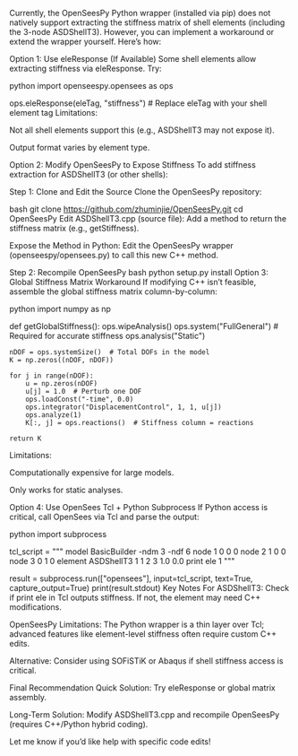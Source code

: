 Currently, the OpenSeesPy Python wrapper (installed via pip) does not natively support extracting the stiffness matrix of shell elements (including the 3-node ASDShellT3). However, you can implement a workaround or extend the wrapper yourself. Here’s how:

Option 1: Use eleResponse (If Available)
Some shell elements allow extracting stiffness via eleResponse. Try:

python
import openseespy.opensees as ops

ops.eleResponse(eleTag, "stiffness")  # Replace eleTag with your shell element tag
Limitations:

Not all shell elements support this (e.g., ASDShellT3 may not expose it).

Output format varies by element type.

Option 2: Modify OpenSeesPy to Expose Stiffness
To add stiffness extraction for ASDShellT3 (or other shells):

Step 1: Clone and Edit the Source
Clone the OpenSeesPy repository:

bash
git clone https://github.com/zhuminjie/OpenSeesPy.git
cd OpenSeesPy
Edit ASDShellT3.cpp (source file):
Add a method to return the stiffness matrix (e.g., getStiffness).

Expose the Method in Python:
Edit the OpenSeesPy wrapper (openseespy/opensees.py) to call this new C++ method.

Step 2: Recompile OpenSeesPy
bash
python setup.py install
Option 3: Global Stiffness Matrix Workaround
If modifying C++ isn’t feasible, assemble the global stiffness matrix column-by-column:

python
import numpy as np

def getGlobalStiffness():
    ops.wipeAnalysis()
    ops.system("FullGeneral")  # Required for accurate stiffness
    ops.analysis("Static")
    
    nDOF = ops.systemSize()  # Total DOFs in the model
    K = np.zeros((nDOF, nDOF))
    
    for j in range(nDOF):
        u = np.zeros(nDOF)
        u[j] = 1.0  # Perturb one DOF
        ops.loadConst("-time", 0.0)
        ops.integrator("DisplacementControl", 1, 1, u[j])
        ops.analyze(1)
        K[:, j] = ops.reactions()  # Stiffness column = reactions
    
    return K
Limitations:

Computationally expensive for large models.

Only works for static analyses.

Option 4: Use OpenSees Tcl + Python Subprocess
If Python access is critical, call OpenSees via Tcl and parse the output:

python
import subprocess

tcl_script = """
model BasicBuilder -ndm 3 -ndf 6
node 1 0 0 0
node 2 1 0 0
node 3 0 1 0
element ASDShellT3 1 1 2 3 1.0 0.0
print ele 1
"""

result = subprocess.run(["opensees"], input=tcl_script, text=True, capture_output=True)
print(result.stdout)
Key Notes
For ASDShellT3: Check if print ele <tag> in Tcl outputs stiffness. If not, the element may need C++ modifications.

OpenSeesPy Limitations: The Python wrapper is a thin layer over Tcl; advanced features like element-level stiffness often require custom C++ edits.

Alternative: Consider using SOFiSTiK or Abaqus if shell stiffness access is critical.

Final Recommendation
Quick Solution: Try eleResponse or global matrix assembly.

Long-Term Solution: Modify ASDShellT3.cpp and recompile OpenSeesPy (requires C++/Python hybrid coding).

Let me know if you’d like help with specific code edits!

